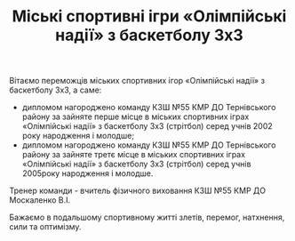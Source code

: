 ﻿---
title: Міські спортивні ігри «Олімпійські надії» з баскетболу 3х3
---

Вітаємо переможців міських спортивних ігор «Олімпійські надії» з баскетболу 3х3, а саме:

- дипломом нагороджено команду КЗШ №55 КМР ДО Тернівського району за зайняте перше місце в міських спортивних іграх «Олімпійські надії» з баскетболу 3х3 (стрітбол) серед учнів 2002 року народження і молодше;
- дипломом нагороджено команду КЗШ №55 КМР ДО Тернівського району за зайняте третє місце в міських спортивних іграх «Олімпійські надії» з баскетболу 3х3 (стрітбол) серед учнів 2005року народження і молодше.

Тренер команди - вчитель фізичного виховання КЗШ №55 КМР ДО Москаленко В.І.

Бажаємо в подальшому спортивному житті злетів, перемог, натхнення, сили та оптимізму.

<slideshow />
